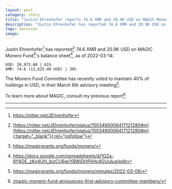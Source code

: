 ```yaml
---
layout: post
category: story
title: "Justin Ehrenhofer reports 74.6 XMR and 20.9K USD on MAGIC Monero Fund balance sheet"
description: "Justin Ehrenhofer has reported 74.6 XMR and 20.9K USD on MAGIC Monero Fund's balance sheet, as of 2022-03-14."
tags: services
image: 
---
```


Justin Ehrenhofer[^1] has reported[^2] 74.6 XMR and 20.9K USD on MAGIC Monero Fund[^3]'s balance sheet[^4], as of 2022-03-14:

```
USD: 20,973.60 | 61%
XMR: 74.6 (13,625.40 USD) | 39%
```

The Monero Fund Committee has recently voted to maintain 40% of holdings in USD, in their March 6th advisory meeting[^5].

To learn more about MAGIC, consult my previous report[^6].

---

[^1]: https://nitter.net/JEhrenhofer
[^2]: [https://nitter.net/JEhrenhofer/status/1503490006417121280#m](https://nitter.net/JEhrenhofer/status/1503490006417121280#m){:target="_blank"}{:rel="nofollow"}
[^3]: https://magicgrants.org/funds/monero/
[^4]: https://docs.google.com/spreadsheets/d/1GZa-9Y4OE_zKv4UH_bjzCU6wiYBWiDHPjiHo4GUulug/edit
[^5]: https://magicgrants.org/funds/monero/minutes/2022-03-06/
[^6]: [/magic-monero-fund-announces-first-advisory-committee-members/](/magic-monero-fund-announces-first-advisory-committee-members/)
